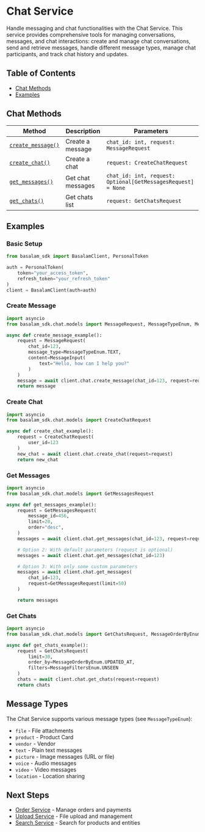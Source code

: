 # Chat Service

Handle messaging and chat functionalities with the Chat Service. This service provides comprehensive tools for managing
conversations, messages, and chat interactions: create and manage chat conversations, send and retrieve messages, handle
different message types, manage chat participants, and track chat history and updates.

## Table of Contents

- [Chat Methods](#chat-methods)
- [Examples](#examples)

## Chat Methods

| Method                                | Description       | Parameters                                                     |
|---------------------------------------|-------------------|----------------------------------------------------------------|
| [`create_message()`](#create-message) | Create a message  | `chat_id: int, request: MessageRequest`                        |
| [`create_chat()`](#create-chat)       | Create a chat     | `request: CreateChatRequest`                                   |
| [`get_messages()`](#get-messages)     | Get chat messages | `chat_id: int, request: Optional[GetMessagesRequest] = None`   |
| [`get_chats()`](#get-chats)           | Get chats list    | `request: GetChatsRequest`                                     |

## Examples

### Basic Setup

```python
from basalam_sdk import BasalamClient, PersonalToken

auth = PersonalToken(
    token="your_access_token",
    refresh_token="your_refresh_token"
)
client = BasalamClient(auth=auth)
```

### Create Message

```python
import asyncio
from basalam_sdk.chat.models import MessageRequest, MessageTypeEnum, MessageInput

async def create_message_example():
    request = MessageRequest(
        chat_id=123,
        message_type=MessageTypeEnum.TEXT,
        content=MessageInput(
            text="Hello, how can I help you?"
        )
    )
    message = await client.chat.create_message(chat_id=123, request=request)
    return message
```

### Create Chat

```python
import asyncio
from basalam_sdk.chat.models import CreateChatRequest

async def create_chat_example():
    request = CreateChatRequest(
        user_id=123
    )
    new_chat = await client.chat.create_chat(request=request)
    return new_chat
```

### Get Messages

```python
import asyncio
from basalam_sdk.chat.models import GetMessagesRequest

async def get_messages_example():
    request = GetMessagesRequest(
        message_id=456,
        limit=20,
        order="desc",
    )
    messages = await client.chat.get_messages(chat_id=123, request=request)

    # Option 2: With default parameters (request is optional)
    messages = await client.chat.get_messages(chat_id=123)

    # Option 3: With only some custom parameters
    messages = await client.chat.get_messages(
        chat_id=123,
        request=GetMessagesRequest(limit=50)
    )

    return messages
```

### Get Chats

```python
import asyncio
from basalam_sdk.chat.models import GetChatsRequest, MessageOrderByEnum, MessageFiltersEnum

async def get_chats_example():
    request = GetChatsRequest(
        limit=30,
        order_by=MessageOrderByEnum.UPDATED_AT,
        filters=MessageFiltersEnum.UNSEEN
    )
    chats = await client.chat.get_chats(request=request)
    return chats
```

## Message Types

The Chat Service supports various message types (see `MessageTypeEnum`):

- `file` - File attachments
- `product` - Product Card
- `vendor` - Vendor
- `text` - Plain text messages
- `picture` - Image messages (URL or file)
- `voice` - Audio messages
- `video` - Video messages
- `location` - Location sharing

## Next Steps

- [Order Service](./order.md) - Manage orders and payments
- [Upload Service](./upload.md) - File upload and management
- [Search Service](./search.md) - Search for products and entities 
